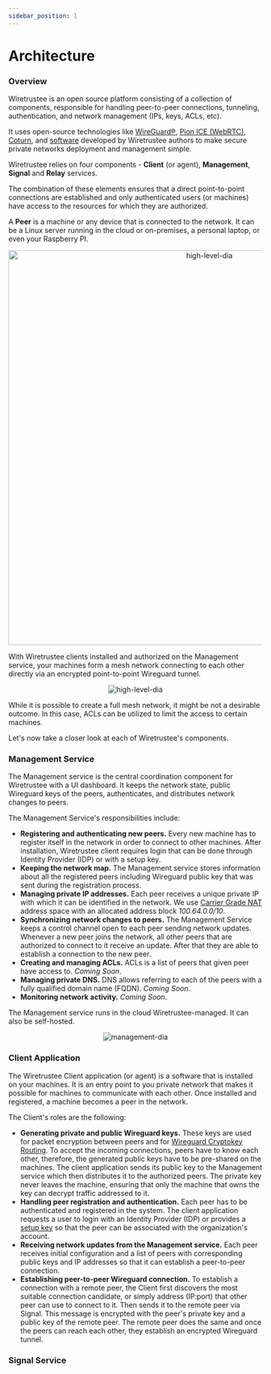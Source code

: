 ```yaml
---
sidebar_position: 1
---
```


# Architecture

### Overview
Wiretrustee is an open source platform consisting of a collection of components, responsible for handling peer-to-peer connections, tunneling, authentication, and network management (IPs, keys, ACLs, etc).

It uses open-source technologies like [WireGuard®](https://www.wireguard.com/), [Pion ICE (WebRTC)](https://github.com/pion/ice), [Coturn](https://github.com/coturn/coturn),
and [software](https://github.com/wiretrustee/wiretrustee) developed by Wiretrustee authors to make secure private networks deployment and management simple.

Wiretrustee relies on four components - **Client** (or agent), **Management**, **Signal** and **Relay** services.

The combination of these elements ensures that a direct point-to-point connections are established and only authenticated users (or machines) have access to the resources for which they are authorized.

A **Peer** is a machine or any device that is connected to the network. 
It can be a Linux server running in the cloud or on-premises, a personal laptop, or even your Raspberry PI.  

<p align="center">
    <img src="/img/architecture/high-level-dia.png" alt="high-level-dia" width="781"/>
</p>

With Wiretrustee clients installed and authorized on the Management service, your machines form a mesh network connecting to each other directly via an encrypted point-to-point Wireguard tunnel.

<p align="center">
    <img src="/img/architecture/mesh.png" alt="high-level-dia"/>
</p>

While it is possible to create a full mesh network, it might be not a desirable outcome. In this case, ACLs can be utilized to limit the access to certain machines.

Let's now take a closer look at each of Wiretrustee's components.

### Management Service

The Management service is the central coordination component for Wiretrustee with a UI dashboard.
It keeps the network state, public Wireguard keys of the peers, authenticates, and distributes network changes to peers.

The Management Service's responsibilities include:

* **Registering and authenticating new peers.**  Every new machine has to register itself in the network in order to connect to other machines. 
    After installation, Wiretrustee client requires login that can be done through Identity Provider (IDP) or with a setup key.
* **Keeping the network map.** The Management service stores information about all the registered peers including Wireguard public key that was sent during the registration process.    
* **Managing private IP addresses.** Each peer receives a unique private IP with which it can be identified in the network. 
  We use [Carrier Grade NAT](https://en.wikipedia.org/wiki/Carrier-grade_NAT) address space with an allocated address block <em>100.64.0.0/10</em>.
* **Synchronizing network changes to peers.** The Management Service keeps a control channel open to each peer sending network updates. 
    Whenever a new peer joins the network, all other peers that are authorized to connect to it receive an update. 
    After that they are able to establish a connection to the new peer.
* **Creating and managing ACLs.** ACLs is a list of peers that given peer have access to.  <em>Coming Soon</em>.
* **Managing private DNS.** DNS allows referring to each of the peers with a fully qualified domain name (FQDN). <em>Coming Soon</em>.
* **Monitoring network activity.** <em>Coming Soon</em>.

The Management service runs in the cloud Wiretrustee-managed. It can also be self-hosted.

<p align="center">
    <img src="/img/architecture/management.png" alt="management-dia"/>
</p>

### Client Application

The Wiretrustee Client application (or agent) is a software that is installed on your machines. 
It is an entry point to you private network that makes it possible for machines to communicate with each other.
Once installed and registered, a machine becomes a peer in the network.

The Client's roles are the following:

* **Generating private and public Wireguard keys.** These keys are used for packet encryption between peers and for [Wireguard Cryptokey Routing](https://www.wireguard.com/#cryptokey-routing).
  To accept the incoming connections, peers have to know each other, therefore, the generated public keys have to be pre-shared on the machines. The client application sends its public key to the Management service which then distributes it to the authorized peers.
  The private key never leaves the machine, ensuring that only the machine that owns the key can decrypt traffic addressed to it.
* **Handling peer registration and authentication.**  Each peer has to be authenticated and registered in the system. The client application requests a user to login with an Identity Provider (IDP) or provides a [setup key](/overview/setup-keys) so that the peer can be associated with the organization's account.
* **Receiving network updates from the Management service.**
  Each peer receives initial configuration and a list of peers with corresponding public keys and IP addresses so that it can establish a peer-to-peer connection.
* **Establishing peer-to-peer Wireguard connection.** To establish a connection with a remote peer, the Client first discovers the most suitable connection candidate, or simply address (IP:port) that other peer can use to connect to it. 
  Then sends it to the remote peer via Signal. This message is encrypted with the peer's private key and a public key of the remote peer.
    The remote peer does the same and once the peers can reach each other, they establish an encrypted Wireguard tunnel.

### Signal Service